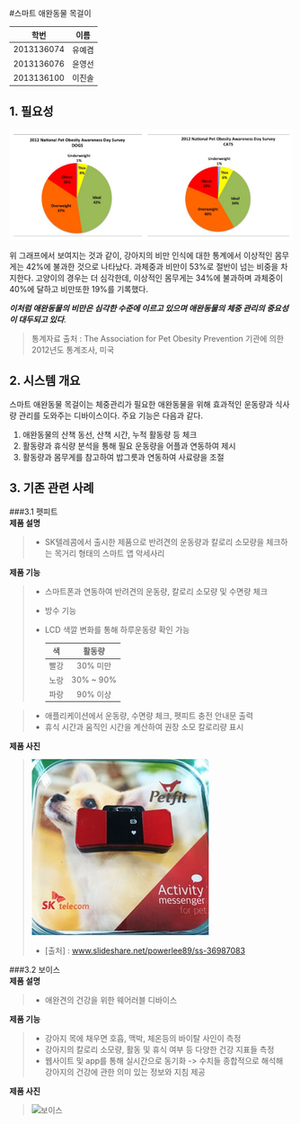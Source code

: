 #스마트 애완동물 목걸이

| 학번 | 이름 |
| :-----------: |:-------------:|
| 2013136074 | 유예겸 |
| 2013136076 | 윤영선|
| 2013136100 | 이진솔 |


## 1. 필요성

![비만통계](https://github.com/uyk/CSD/blob/master/%EB%B9%84%EB%A7%8C%ED%86%B5%EA%B3%84.PNG "비만통계")

위 그래프에서 보여지는 것과 같이, 강아지의 비만 인식에 대한 통계에서 이상적인 몸무게는 42%에 불과한 것으로 나타났다. 과체중과 비만이 53%로 절반이 넘는 비중을 차지한다. 고양이의 경우는 더 심각한데, 이상적인 몸무게는 34%에 불과하며 과체중이 40%에 달하고 비만또한 19%를 기록했다.

**_이처럼 애완동물의 비만은 심각한 수준에 이르고 있으며 애완동물의 체중 관리의 중요성이 대두되고 있다_**.

>통계자료 출처 : The Association for Pet Obesity Prevention 기관에 의한 2012년도 통계조사, 미국

## 2. 시스템 개요

스마트 애완동물 목걸이는 체중관리가 필요한 애완동물을 위해 효과적인 운동량과 식사량 관리를 도와주는 디바이스이다. 주요 기능은 다음과 같다.

1. 애완동물의 산책 동선, 산책 시간, 누적 활동량 등 체크
2. 활동량과 휴식량 분석을 통해 필요 운동량을 어플과 연동하여 제시
3. 활동량과 몸무게를 참고하여 밥그릇과 연동하여 사료량을 조절

## 3. 기존 관련 사례

###3.1 펫피트
<br />
**제품 설명**
>- SK텔레콤에서 출시한 제품으로 반려견의 운동량과 칼로리 소모량을 체크하는 목거리 형태의 스마트 앱 악세사리

**제품 기능**
>- 스마트폰과 연동하여 반려견의 운동량, 칼로리 소모량 및 수면량 체크
>- 방수 기능
>- LCD 색깔 변화를 통해 하루운동량 확인 가능
>
>   | 색 | 활동량 |
>   | :-----------: |:-------------:|
>   | 빨강 | 30% 미만 |
>   | 노랑 | 30% ~ 90%|
>   | 파랑 | 90% 이상 |

>- 애플리케이션에서 운동량, 수면량 체크, 펫피트 충전 안내문 출력
>- 휴식 시간과 움직인 시간을 계산하여 권장 소모 칼로리량 표시


**제품 사진**

>   ![펫피트](https://github.com/uyk/CSD/blob/master/%ED%8E%AB%ED%94%BC%ED%8A%B8.PNG "펫피트")
>- [출처] : www.slideshare.net/powerlee89/ss-36987083


###3.2 보이스
<br />
**제품 설명**
>- 애완견의 건강을 위한 웨어러블 디바이스 

**제품 기능**
>- 강아지 목에 채우면 호흡, 맥박, 체온등의 바이탈 사인이 측정
>- 강아지의 칼로리 소모량, 활동 및 휴식 여부 등 다양한 건강 지표들 측정
>- 웹사이트 및 app를 통해 실시간으로 동기화 -> 수치들 종합적으로 해석해 강아지의 건강에 관한 의미 있는 정보와 지침 제공


**제품 사진**

>   ![보이스](https://github.com/uyk/CSD/blob/master/%EB%B3%B4%EC%9D%B4%EC%8A%A4.png"보이스")



